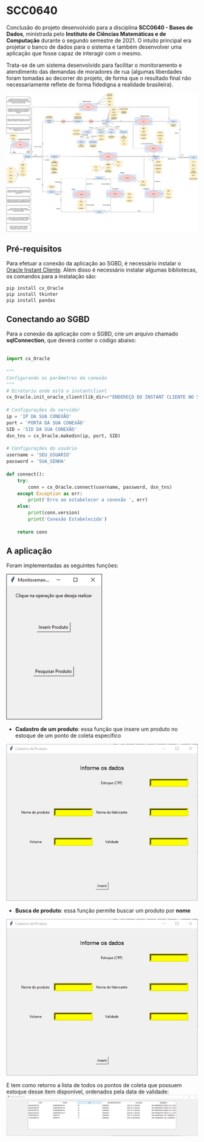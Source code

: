 # SCC0640
Conclusão do projeto desenvolvido para a disciplina **__SCC0640 - Bases de Dados__**, ministrada pelo **__Instituto de Ciências Matemáticas e de Computação__** durante o segundo semestre de 2021. O intuito principal era projetar o banco de dados para o sistema e também desenvolver uma aplicação que fosse capaz de interagir com o mesmo.

Trata-se de um sistema desenvolvido para facilitar o monitoramento e atendimento das demandas de moradores de rua (algumas liberdades foram tomadas ao decorrer do projeto, de forma que o resultado final não necessariamente reflete de forma fidedigna a realidade brasileira).

![Modelo Entidade Relacionamento do Banco de Dados](./image/MER.png)

## Pré-requisitos
Para efetuar a conexão da aplicação ao SGBD, é necessário instalar o [Oracle Instant Cliente](https://www.oracle.com/br/database/technologies/instant-client/winx64-64-downloads.html).
Além disso é necessário instalar algumas bibliotecas, os comandos para a instalação são:

```
pip install cx_Oracle
pip install tkinter
pip install pandas
```

## Conectando ao SGBD
Para a conexão da aplicação com o SGBD, crie um arquivo chamado **__sqlConnection__**, que deverá conter o código abaixo:

```python

import cx_Oracle

"""
Configurando os parâmetros da conexão
"""
# Diretorio onde está o instantclient
cx_Oracle.init_oracle_client(lib_dir=r"ENDEREÇO DO INSTANT CLIENTE NO SEU PC")

# Configurações do servidor
ip = 'IP DA SUA CONEXÃO'
port = 'PORTA DA SUA CONEXÃO'
SID = 'SID DA SUA CONEXÃO'
dsn_tns = cx_Oracle.makedsn(ip, port, SID)

# Configurações do usuário
username = 'SEU_USUARIO'
password = 'SUA_SENHA'

def connect():
    try:
        conn = cx_Oracle.connect(username, password, dsn_tns)
    except Exception as err:
        print('Erro ao estabelecer a conexão ', err)
    else:
        print(conn.version)
        print('Conexão Estabelecida')
    
    return conn
```

## A aplicação
Foram implementadas as seguintes funções:

![Tela inicial](./image/homeWindow.PNG)

- **__Cadastro de um produto__**: essa função que insere um produto no estoque de um ponto de coleta específico

![Tela de inserção](./image/insertWindow.PNG)

- **__Busca de produto__**: essa função permite buscar um produto por **__nome__**

![Tela de inserção](./image/insertWindow.PNG)

E tem como retorno a lista de todos os pontos de coleta que possuem estoque desse item disponível, ordenados pela data de validade:
![Tela de inserção](./image/resultWindow.PNG)
